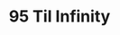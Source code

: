 ---
title: 95 Til Infinity
slug: 95-til-infinity
artist: Joey Bada$$
youtube: N1yGG8jMSTI
position: 32
---